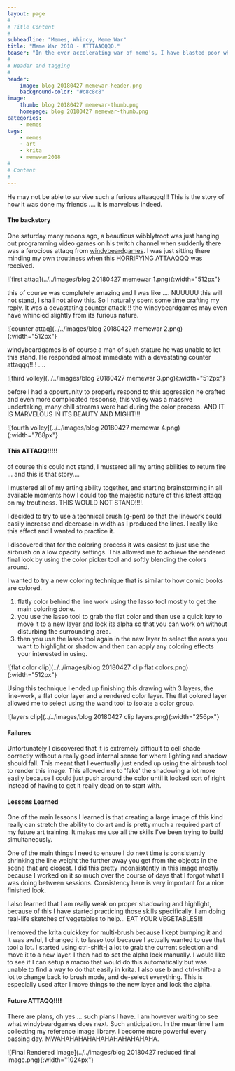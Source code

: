 ```yaml
---
layout: page
#
# Title Content
#
subheadline: "Memes, Whincy, Meme War"
title: "Meme War 2018 - ATTTAAQQQQ."
teaser: "In the ever accelerating war of meme's, I have blasted poor whincy beard games with a furious assault of maximum meme's per inch..."
#
# Header and tagging
#
header:
    image: blog 20180427 memewar-header.png
    background-color: "#c8c8c8"
image:
    thumb: blog 20180427 memewar-thumb.png
    homepage: blog 20180427 memewar-thumb.png 
categories:
    - memes
tags:
    - memes
    - art
    - krita
    - memewar2018
#
# Content
#
---
```

He may not be able to survive such a furious attaaqqq!!! This is the story of how it was done my friends .... it is marvelous indeed.

#### The backstory

One saturday many moons ago, a beautious wibblytroot was just hanging out programming video games on his twitch channel when suddenly there was a ferocious attaqq from [windybeardgames][1]. I was just sitting there minding my own troutiness when this HORRIFYING ATTAAQQQ was received.

![first attaq](../../images/blog 20180427 memewar 1.png){:width="512px"}

this of course was completely amazing and I was like .... NUUUUU this will not stand, I shall not allow this. So I naturally spent some time crafting my reply. It was a devastating counter attack!!! the windybeardgames may even have whincied slightly from its furious nature.

![counter attaq](../../images/blog 20180427 memewar 2.png){:width="512px"}

windybeardgames is of course a man of such stature he was unable to let this stand. He responded almost immediate with a devastating counter attaqqq!!!! ....

![third volley](../../images/blog 20180427 memewar 3.png){:width="512px"}

before I had a oppurtunity to properly respond to this aggression he crafted and even more complicated response, this volley was a massive undertaking, many chill streams were had during the color process. AND IT IS MARVELOUS IN ITS BEAUTY AND MIGHT!!!

![fourth volley](../../images/blog 20180427 memewar 4.png){:width="768px"}

#### This ATTAQQ!!!!!

of course this could not stand, I mustered all my arting abilities to return fire ... and this is that story....

I mustered all of my arting ability together, and starting brainstorming in all available moments how I could top the majestic nature of this latest attaqq on my troutiness. THIS WOULD NOT STAND!!!!.


I decided to try to use a technical brush (g-pen) so that the linework could easily increase and decrease in width as I produced the lines. I really like this effect and I wanted to practice it.

I discovered that for the coloring process it was easiest to just use the airbrush on a low opacity settings. This allowed me to achieve the rendered final look by using the color picker tool and softly blending the colors around.

I wanted to try a new coloring technique that is similar to how comic books are colored. 

1. flatly color behind the line work using the lasso tool mostly to get the main coloring done.
2. you use the lasso tool to grab the flat color and then use a quick key to move it to a new layer and lock its alpha so that you can work on without disturbing the surrounding area.
3. then you use the lasso tool again in the new layer to select the areas you want to highlight or shadow and then can apply any coloring effects your interested in using.

![flat color clip](../../images/blog 20180427 clip flat colors.png){:width="512px"}

Using this technique I ended up finishing this drawing with 3 layers, the line-work, a flat color layer and a rendered color layer. The flat colored layer allowed me to select using the wand tool to isolate a color group.

![layers clip](../../images/blog 20180427 clip layers.png){:width="256px"}

#### Failures

Unfortunately I discovered that it is extremely difficult to cell shade correctly without a really good internal sense for where lighting and shadow should fall. This meant that I eventually just ended up using the airbrush tool to render this image. This allowed me to 'fake' the shadowing a lot more easily because I could just push around the color until it looked sort of right instead of having to get it really dead on to start with.

#### Lessons Learned

One of the main lessons I learned is that creating a large image of this kind really can stretch the ability to do art and is pretty much a required part of my future art training. It makes me use all the skills I've been trying to build simultaneously. 

One of the main things I need to ensure I do next time is consistently shrinking the line weight the further away you get from the 
objects in the scene that are closest. I did this pretty inconsistently in this image mostly because I worked on it so much over the course of days that I forgot what I was doing between sessions. Consistency here is very important for a nice finished look.

I also learned that I am really weak on proper shadowing and highlight, because of this I have started practicing those skills specifically. I am doing real-life sketches of vegetables to help... EAT YOUR VEGETABLES!!!

I removed the krita quickkey for multi-brush because I kept bumping it and it was awful, I changed it to lasso tool because I actually wanted to use that tool a lot. I started using ctrl-shift-j a lot to grab the current selection and move it to a new layer. I then had to set the alpha lock manually. I would like to see if I can setup a macro that would do this automatically but was unable to find a way to do that easily in krita. I also use b and ctrl-shift-a a lot to change back to brush mode, and de-select everything. This is especially used after I move things to the new layer and lock the alpha.

#### Future ATTAQQ!!!!

There are plans, oh yes ... such plans I have. I am however waiting to see what windybeardgames does next. Such anticipation. In the meantime I am collecting my reference image library. I become more powerful every passing day. MWAHAHAHAHAHAHAHAHAHAHAHA.

![Final Rendered Image](../../images/blog 20180427 reduced final image.png){:width="1024px"}

[1]: http://www.windybeard.com/


